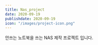 ```yaml
---
title: Nas_project
date: 2020-09-19
publishdate: 2020-09-19
icon: "/images/project-icon.png"
---
```


안쓰는 노트북을 쓰는 NAS 제작 프로젝트 입니다.
